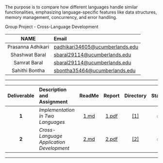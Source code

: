 The purpose is to compare how different languages handle similar functionalities, emphasizing language-specific features like data structures, memory management, concurrency, and error handling.

Group Project - Cross-Language Development

| NAME | Email|
| :--------: | :-------- |
| Prasanna Adhikari | padhikari34605@ucumberlands.edu |
| Shashwat Baral | sbaral29114@ucumberlands.edu|
| Samrat Baral | sbaral29114@ucumberlands.edu|
| Sahithi Bontha | sbontha35464@ucumberlands.edu|


----


| Deliverable | Description and Assignment | ReadMe | Report | Directory | Status | Completed |
| :--------: | :-------- | :--------: |:--------: | :--------: | :--------: |--------: |
| **1** | *Implementation in Two Languages* | [1.md](./src/1/1.md) | [ 1.pdf ](./reports/1.pdf) | [[1]](./src/1/)|  :white_check_mark: | 03/23/2025 |
| **2** | *Cross-Language Application Development* | [2.md](./src/2/2.md) | [ 2.pdf ](./reports/2.pdf) | [[2]](./src/2/)|  :white_check_mark: | 04/06/2025 |

---

